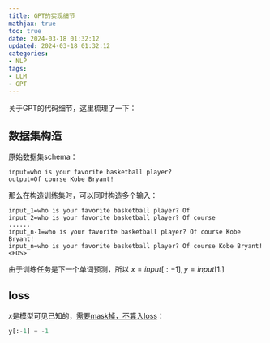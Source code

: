 ```yaml
---
title: GPT的实现细节
mathjax: true
toc: true
date: 2024-03-18 01:32:12
updated: 2024-03-18 01:32:12
categories:
- NLP
tags:
- LLM
- GPT
---
```


关于GPT的代码细节，这里梳理了一下：

<!--more-->

## 数据集构造
原始数据集schema：
```text
input=who is your favorite basketball player?
output=Of course Kobe Bryant!
```
那么在构造训练集时，可以同时构造多个输入：
```text
input_1=who is your favorite basketball player? Of
input_2=who is your favorite basketball player? Of course
......
input_n-1=who is your favorite basketball player? Of course Kobe Bryant!
input_n=who is your favorite basketball player? Of course Kobe Bryant! <EOS>
```
由于训练任务是下一个单词预测，所以 $x=input[:-1], y=input[1:]$

## loss
$x$是模型可见已知的，[需要mask掉，不算入loss](https://github.com/karpathy/minGPT/blob/37baab71b9abea1b76ab957409a1cc2fbfba8a26/demo.ipynb)：
```python
y[:-1] = -1
```